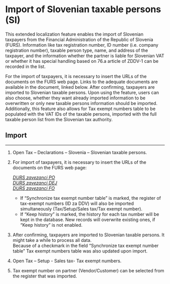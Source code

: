 # Import of Slovenian taxable persons (SI)

This extended localization feature enables the import of Slovenian taxpayers from the Financial Administration of the Republic of Slovenia (FURS). Information like tax registration number, ID number (i.e. company registration number), taxable person type, name, and address of the taxpayer, and the information whether the partner is liable for Slovenian VAT or whether it has special handling based on 76.a article of ZDDV-1 can be recorded in the list.

For the import of taxpayers, it is necessary to insert the URLs of the documents on the FURS web page. Links to the adequate documents are available in the document, linked below. After confirming, taxpayers are imported to Slovenian taxable persons. Upon using the feature, users can also choose, whether they want already imported information to be overwritten or only new taxable persons information should be imported. Additionally, this feature also allows for Tax exempt numbers table to be populated with the VAT IDs of the taxable persons, imported with the full taxable person list from the Slovenian tax authority. 

## **Import**
---

1. Open Tax – Declarations – Slovenia – Slovenian taxable persons.
2. For import of taxpayers, it is necessary to insert the URLs of the documents on the FURS web page: <br>

   *[DURS zavezanci PO](http://datoteke.durs.gov.si/DURS_zavezanci_PO.zip)*<br>
   *[DURS zavezanci DEJ](http://datoteke.durs.gov.si/DURS_zavezanci_DEJ.zip)* <br>
   *[DURS zavezanci FO](http://datoteke.durs.gov.si/DURS_zavezanci_FO.zip)* <br>

   - If “Synchronize tax exempt number table” is marked, the register of tax-exempt numbers (ID za DDV) will also be imported simultaneously (Tax/Setup/Sales tax/Tax exempt number).  
   - If “Keep history” is marked, the history for each tax number will be kept in the database. New records will overwrite existing ones, if “Keep history” is not enabled.  

3. After confirming, taxpayers are imported to Slovenian taxable persons. It might take a while to process all data.  
Because of a checkmark in the field “Synchronize tax exempt number table” Tax exempt numbers table was also updated upon import. 
4. Open Tax – Setup - Sales tax- Tax exempt numbers.
5. Tax exempt number on partner (Vendor/Customer) can be selected from the register that was imported. 
